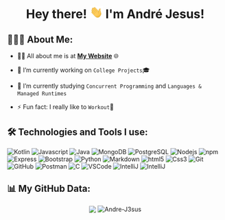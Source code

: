 <h1 align="center">Hey there! <img src="https://raw.githubusercontent.com/ABSphreak/ABSphreak/master/gifs/Hi.gif" width="30px"> I'm André Jesus!</h1>

## 👨🏻‍💻 About Me:

- 🙋‍♂️ All about me is at **[My Website](https://andre-j3sus.github.io/)** 🌐

- 🔭 I’m currently working on `College Projects`🎓

- 🌱 I’m currently studying `Concurrent Programming` and `Languages & Managed Runtimes` 

- ⚡ Fun fact: I really like to `Workout`💪

## 🛠️ Technologies and Tools I use:

<p>
 <img alt="Kotlin" src="https://img.shields.io/badge/kotlin-%230095D5.svg?style=for-the-badge&logo=kotlin&logoColor=white" height="25px"/>
 <img alt="Javascript" src="https://img.shields.io/badge/JavaScript-323330?style=for-the-badge&logo=javascript&logoColor=F7DF1E"  height="25px"/>
 <img alt="Java" src="https://img.shields.io/badge/java-%23ED8B00.svg?style=for-the-badge&logo=java&logoColor=white" height="25px"/>
 <img alt="MongoDB" src="https://img.shields.io/badge/-MongoDB-13aa52?style=flat-square&logo=mongodb&logoColor=white"  height="25px"/>
 <img alt="PostgreSQL" src="https://img.shields.io/badge/postgres-%23316192.svg?style=for-the-badge&logo=postgresql&logoColor=white"  height="25px"/>
 <img alt="Nodejs" src="https://img.shields.io/badge/-Nodejs-43853d?style=flat-square&logo=Node.js&logoColor=white"  height="25px"/>
 <img alt="npm" src="https://img.shields.io/badge/NPM-%23000000.svg?style=for-the-badge&logo=npm&logoColor=white" height="25px"/>
 <img alt="Express" src="https://img.shields.io/badge/express.js-%23404d59.svg?style=for-the-badge&logo=express&logoColor=%2361DAFB" height="25px"/>
 <img alt="Bootstrap" src="https://img.shields.io/badge/Bootstrap-563D7C?style=for-the-badge&logo=bootstrap&logoColor=white" height="25px"/>
 <img alt="Python" src="https://img.shields.io/badge/Python-14354C?style=for-the-badge&logo=python&logoColor=white" height="25px"/>
 <img alt="Markdown" src="https://img.shields.io/badge/Markdown-000000?style=for-the-badge&logo=markdown&logoColor=white"  height="25px"/>
 <img alt="html5" src="https://img.shields.io/badge/HTML5-E34F26?style=for-the-badge&logo=html5&logoColor=white" height="25px"/>
 <img alt="Css3" src="https://img.shields.io/badge/CSS3-1572B6?style=for-the-badge&logo=css3&logoColor=white" height="25px"/>
 <img alt="Git" src="https://img.shields.io/badge/-Git-F05032?style=flat-square&logo=git&logoColor=white" height="25px"/>
 <img alt="GitHub" src="https://img.shields.io/badge/github-%23121011.svg?style=for-the-badge&logo=github&logoColor=white" height="25px"/>
 <img alt="Postman" src="https://img.shields.io/badge/-Postman-00C7B7?style=flat-square&logo=postman&logoColor=white" height="25px"/>
 <img alt="C" src="https://img.shields.io/badge/c-%2300599C.svg?style=for-the-badge&logo=c&logoColor=white" height="25px"/>
 <img alt="VSCode" src="https://img.shields.io/badge/Visual%20Studio%20Code-0078d7.svg?style=for-the-badge&logo=visual-studio-code&logoColor=white" height="25px"/>
 <img alt="IntelliJ" src="https://img.shields.io/badge/IntelliJIDEA-000000.svg?style=for-the-badge&logo=intellij-idea&logoColor=white" height="25px"/>
 <img alt="IntelliJ" src="https://img.shields.io/badge/pycharm-143?style=for-the-badge&logo=pycharm&logoColor=black&color=black&labelColor=green" height="25px"/>
</p>

## 📊 My GitHub Data:

<div align="center">
  <img align="center" src="https://github-readme-stats.anuraghazra1.vercel.app/api?username=Andre-J3sus&show_icons=true" />
  <img align="center" src="https://github-readme-streak-stats.herokuapp.com/?user=Andre-J3sus&" alt="Andre-J3sus" />
</div>
